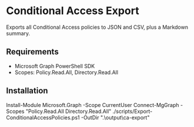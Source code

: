 # Conditional Access Export

Exports all Conditional Access policies to JSON and CSV, plus a Markdown summary.

## Requirements
- Microsoft Graph PowerShell SDK
- Scopes: Policy.Read.All, Directory.Read.All

## Installation
Install-Module Microsoft.Graph -Scope CurrentUser
Connect-MgGraph -Scopes "Policy.Read.All Directory.Read.All"
./scripts/Export-ConditionalAccessPolicies.ps1 -OutDir ".\output\ca-export"
